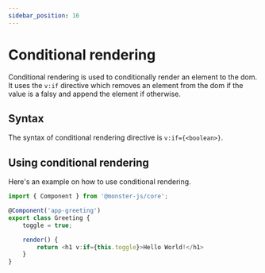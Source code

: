 ```yaml
---
sidebar_position: 16
---
```


# Conditional rendering

Conditional rendering is used to conditionally render an element to the dom.
It uses the `v:if` directive which removes an element from the dom if the value is a falsy and append the element if otherwise.

## Syntax

The syntax of conditional rendering directive is `v:if={<boolean>}`.

## Using conditional rendering

Here's an example on how to use conditional rendering.

```typescript
import { Component } from '@monster-js/core';

@Component('app-greeting')
export class Greeting {
    toggle = true;

    render() {
        return <h1 v:if={this.toggle}>Hello World!</h1>
    }
}
```